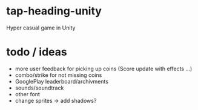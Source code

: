 # tap-heading-unity
 Hyper casual game in Unity

 # todo / ideas

 - more user feedback for picking up coins (Score update with effects ...)
 - combo/strike for not missing coins
 - GooglePlay leaderboard/archivments
 - sounds/soundtrack
 - other font
 - change sprites -> add shadows?
